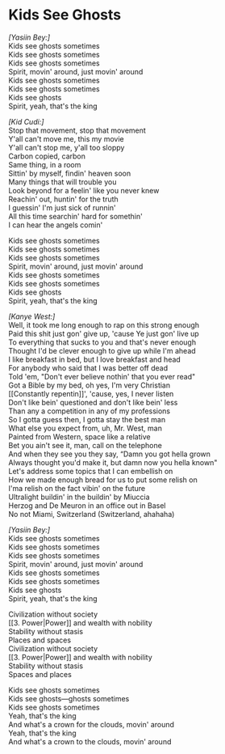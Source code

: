 # Kids See Ghosts

_[Yasiin Bey:]_  
Kids see ghosts sometimes  
Kids see ghosts sometimes  
Kids see ghosts sometimes  
Spirit, movin' around, just movin' around  
Kids see ghosts sometimes  
Kids see ghosts sometimes  
Kids see ghosts  
Spirit, yeah, that's the king  

_[Kid Cudi:]_  
Stop that movement, stop that movement  
Y'all can't move me, this my movie  
Y'all can't stop me, y'all too sloppy  
Carbon copied, carbon  
Same thing, in a room  
Sittin' by myself, findin' heaven soon  
Many things that will trouble you  
Look beyond for a feelin' like you never knew  
Reachin' out, huntin' for the truth  
I guessin' I'm just sick of runnin'  
All this time searchin' hard for somethin'  
I can hear the angels comin'  

Kids see ghosts sometimes  
Kids see ghosts sometimes  
Kids see ghosts sometimes  
Spirit, movin' around, just movin' around  
Kids see ghosts sometimes  
Kids see ghosts sometimes  
Kids see ghosts  
Spirit, yeah, that's the king  

_[Kanye West:]_  
Well, it took me long enough to rap on this strong enough  
Paid this shit just gon' give up, 'cause Ye just gon' live up  
To everything that sucks to you and that's never enough  
Thought I'd be clever enough to give up while I'm ahead  
I like breakfast in bed, but I love breakfast and head  
For anybody who said that I was better off dead  
Told 'em, "Don't ever believe nothin' that you ever read"  
Got a Bible by my bed, oh yes, I'm very Christian  
[[Constantly repentin]]', 'cause, yes, I never listen  
Don't like bein' questioned and don't like bein' less  
Than any a competition in any of my professions  
So I gotta guess then, I gotta stay the best man  
What else you expect from, uh, Mr. West, man  
Painted from Western, space like a relative  
Bet you ain't see it, man, call on the telephone  
And when they see you they say, “Damn you got hella grown  
Always thought you'd make it, but damn now you hella known"  
Let's address some topics that I can embellish on  
How we made enough bread for us to put some relish on  
I'ma relish on the fact vibin' on the future  
Ultralight buildin' in the buildin' by Miuccia  
Herzog and De Meuron in an office out in Basel  
No not Miami, Switzerland (Switzerland, ahahaha)  

_[Yasiin Bey:]_  
Kids see ghosts sometimes  
Kids see ghosts sometimes  
Kids see ghosts sometimes  
Spirit, movin' around, just movin' around  
Kids see ghosts sometimes  
Kids see ghosts sometimes  
Kids see ghosts  
Spirit, yeah, that's the king  

Civilization without society  
[[3. Power|Power]] and wealth with nobility  
Stability without stasis  
Places and spaces  
Civilization without society  
[[3. Power|Power]] and wealth with nobility  
Stability without stasis  
Spaces and places  

Kids see ghosts sometimes  
Kids see ghosts—ghosts sometimes  
Kids see ghosts sometimes  
Yeah, that's the king  
And what's a crown for the clouds, movin' around  
Yeah, that's the king  
And what's a crown to the clouds, movin' around
